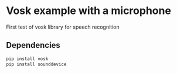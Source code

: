 # Vosk example with a microphone
First test of vosk library for speech recognition

## Dependencies
```bash
pip install vosk
pip install sounddevice
```

